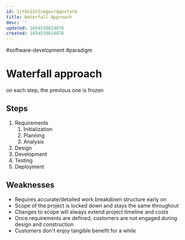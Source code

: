 ```yaml
---
id: 1jtbo2at5cmgoxrqqnxtarb
title: Waterfall Approach
desc: ''
updated: 1654530814076
created: 1654530814076
---
```

#software-development #paradigm 
# Waterfall approach
on each step, the previous one is frozen

## Steps
1. Requirements
	1. Initialization
	2. Planning
	3. Analysis
2. Design
3. Development
4. Testing
5. Deployment

## Weaknesses
- Requires accurate/detailed work breakdown structure early on
- Scope of the project is locked down and stays the same throughout
- Changes to scope will always extend project timeline and costs
- Once requirements are defined, customers are not engaged during design and construction
- Customers don't enjoy tangible benefit for a while

